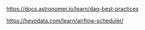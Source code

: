 

https://docs.astronomer.io/learn/dag-best-practices

https://hevodata.com/learn/airflow-scheduler/

